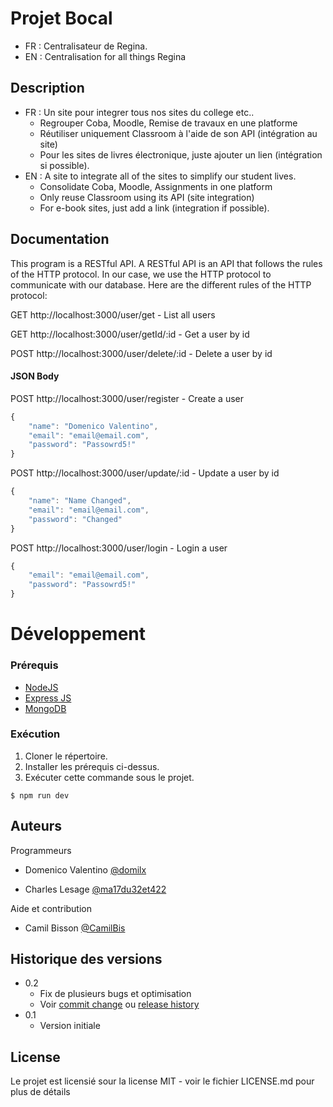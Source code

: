 # Projet Bocal

 - FR : Centralisateur de Regina. 
 - EN : Centralisation for all things Regina
## Description

  - FR : Un site pour integrer tous nos sites du college etc..
    - Regrouper Coba, Moodle, Remise de travaux en une platforme
    - Réutiliser uniquement Classroom à l'aide de son API (intégration au site)
    - Pour les sites de livres électronique, juste ajouter un lien (intégration si possible).
 - EN : A site to integrate all of the sites to simplify our student lives.
    - Consolidate Coba, Moodle, Assignments in one platform
    - Only reuse Classroom using its API (site integration)
    - For e-book sites, just add a link (integration if possible).

## Documentation
This program is a RESTful API. A RESTful API is an API that follows the rules of the HTTP protocol. In our case, we use the HTTP protocol to communicate with our database. Here are the different rules of the HTTP protocol:
<p></p>
GET http://localhost:3000/user/get -  List all users
<p></p>
GET http://localhost:3000/user/getId/:id - Get a user by id
<p></p>
POST http://localhost:3000/user/delete/:id - Delete a user by id
<p></p>

#### JSON Body
POST http://localhost:3000/user/register - Create a user
<p></p>


```javascript
{
    "name": "Domenico Valentino",
    "email": "email@email.com",
    "password": "Passowrd5!"
}
```

<p></p>
POST http://localhost:3000/user/update/:id - Update a user by id
<p></p>

```javascript
{
    "name": "Name Changed",
    "email": "email@email.com",
    "password": "Changed"
}
```

POST http://localhost:3000/user/login - Login a user
<p></p>

```javascript
{
    "email": "email@email.com",
    "password": "Passowrd5!"
}
```

# Développement

### Prérequis

* [NodeJS](https://nodejs.org/en/)
* [Express JS](expressjs.com)
* [MongoDB](https://www.mongodb.com/)

### Exécution

1. Cloner le répertoire.
2. Installer les prérequis ci-dessus.
3. Exécuter cette commande sous le projet.

```
$ npm run dev
```

## Auteurs

Programmeurs

 - Domenico Valentino  [@domilx](https://github.com/domilx)
<p></p>

 - Charles Lesage [@ma17du32et422](https://github.com/ma17du32et422)
<p></p>

Aide et contribution
 - Camil Bisson [@CamilBis](https://github.com/CamilBis)


## Historique des versions

* 0.2
    * Fix de plusieurs bugs et optimisation
    * Voir [commit change]() ou [release history]()
* 0.1
    * Version initiale

## License

Le projet est licensié sour la license MIT - voir le fichier LICENSE.md pour plus de détails